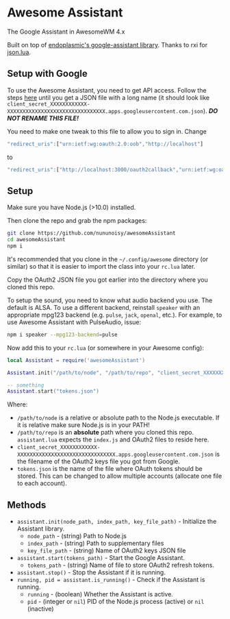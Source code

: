 # Awesome Assistant

The Google Assistant in AwesomeWM 4.x

Built on top of [endoplasmic's google-assistant library](https://github.com/endoplasmic/google-assistant).
Thanks to rxi for [json.lua](https://github.com/rxi/json.lua/).

## Setup with Google

To use the Awesome Assistant, you need to get API access. Follow the steps [here](https://developers.google.com/assistant/sdk/guides/library/python/embed/config-dev-project-and-account) until you get a JSON file with a long name (it should look like `client_secret_XXXXXXXXXXXX-XXXXXXXXXXXXXXXXXXXXXXXXXXXXXXXX.apps.googleusercontent.com.json`). ***DO NOT RENAME THIS FILE!***

You need to make one tweak to this file to allow you to sign in. Change
```js
"redirect_uris":["urn:ietf:wg:oauth:2.0:oob","http://localhost"]
```
to
```js
"redirect_uris":["http://localhost:3000/oauth2callback","urn:ietf:wg:oauth:2.0:oob"]
```

## Setup

Make sure you have Node.js (>10.0) installed.

Then clone the repo and grab the npm packages:

```bash
git clone https://github.com/nununoisy/awesomeAssistant
cd awesomeAssistant
npm i
```

It's recommended that you clone in the `~/.config/awesome` directory (or similar) so that it is easier to import the class into your `rc.lua` later.

Copy the OAuth2 JSON file you got earlier into the directory where you cloned this repo.

To setup the sound, you need to know what audio backend you use. The default is ALSA. To use a different backend, reinstall `speaker` with an appropriate mpg123 backend (e.g. `pulse`, `jack`, `openal`, etc.). For example, to use Awesome Assistant with PulseAudio, issue:

```bash
npm i speaker --mpg123-backend=pulse
```

Now add this to your `rc.lua` (or somewhere in your Awesome config):

```lua
local Assistant = require('awesomeAssistant')

Assistant.init("/path/to/node", "/path/to/repo", "client_secret_XXXXXXXXXXXX-XXXXXXXXXXXXXXXXXXXXXXXXXXXXXXXX.apps.googleusercontent.com.json")

-- something
Assistant.start("tokens.json")
```

Where:
+ `/path/to/node` is a relative or absolute path to the Node.js executable. If it is relative make sure Node.js is in your PATH!
+ `/path/to/repo` is an **absolute** path where you cloned this repo. `assistant.lua` expects the `index.js` and OAuth2 files to reside here.
+ `client_secret_XXXXXXXXXXXX-XXXXXXXXXXXXXXXXXXXXXXXXXXXXXXXX.apps.googleusercontent.com.json` is the filename of the OAuth2 keys file you got from Google.
+ `tokens.json` is the name of the file where OAuth tokens should be stored. This can be changed to allow multiple accounts (allocate one file to each account).

## Methods

+ `assistant.init(node_path, index_path, key_file_path)` - Initialize the Assistant library.
    + `node_path` - (string) Path to Node.js
    + `index_path` - (string) Path to supplementary files
    + `key_file_path` - (string) Name of OAuth2 keys JSON file
+ `assistant.start(tokens_path)` - Start the Google Assistant.
    + `tokens_path` - (string) Name of file to store OAuth2 refresh tokens.
+ `assistant.stop()` - Stop the Assistant if it is running.
+ `running, pid = assistant.is_running()` - Check if the Assistant is running.
    + `running` - (boolean) Whether the Assistant is active.
    + `pid` - (integer or `nil`) PID of the Node.js process (active) or `nil` (inactive)
